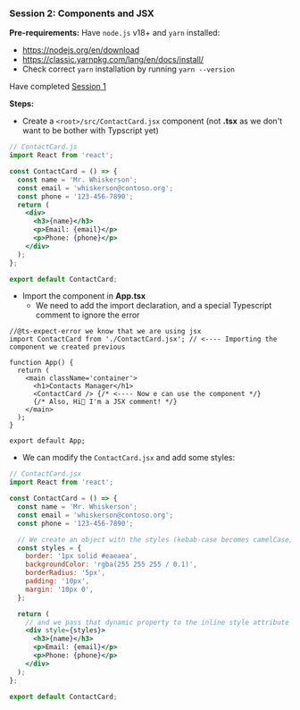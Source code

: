 ### **Session 2: Components and JSX**

**Pre-requirements:**
Have `node.js` v18+ and `yarn` installed:

- https://nodejs.org/en/download
- https://classic.yarnpkg.com/lang/en/docs/install/
- Check correct `yarn` installation by running `yarn --version`

Have completed [Session 1](SESSION1.md)

**Steps:**

- Create a `<root>/src/ContactCard.jsx` component (not **.tsx** as we don't want to be bother with Typscript yet)

```jsx
// ContactCard.js
import React from 'react';

const ContactCard = () => {
  const name = 'Mr. Whiskerson';
  const email = 'whiskerson@contoso.org';
  const phone = '123-456-7890';
  return (
    <div>
      <h3>{name}</h3>
      <p>Email: {email}</p>
      <p>Phone: {phone}</p>
    </div>
  );
};

export default ContactCard;
```

- Import the component in **App.tsx**
  - We need to add the import declaration, and a special Typescript comment to ignore the error

```tsx
//@ts-expect-error we know that we are using jsx
import ContactCard from './ContactCard.jsx'; // <---- Importing the component we created previous

function App() {
  return (
    <main className='container'>
      <h1>Contacts Manager</h1>
      <ContactCard /> {/* <---- Now e can use the component */}
      {/* Also, Hi👋 I'm a JSX comment! */}
    </main>
  );
}

export default App;
```

- We can modify the `ContactCard.jsx` and add some styles:

```jsx
// ContactCard.jsx
import React from 'react';

const ContactCard = () => {
  const name = 'Mr. Whiskerson';
  const email = 'whiskerson@contoso.org';
  const phone = '123-456-7890';

  // We create an object with the styles (kebab-case becomes camelCase)
  const styles = {
    border: '1px solid #eaeaea',
    backgroundColor: 'rgba(255 255 255 / 0.1)',
    borderRadius: '5px',
    padding: '10px',
    margin: '10px 0',
  };

  return (
    // and we pass that dynamic property to the inline style attribute of the div
    <div style={styles}>
      <h3>{name}</h3>
      <p>Email: {email}</p>
      <p>Phone: {phone}</p>
    </div>
  );
};

export default ContactCard;
```
